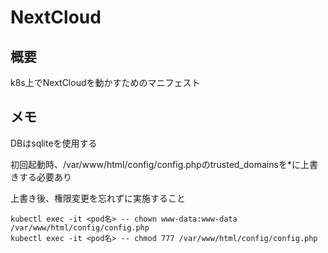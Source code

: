 # NextCloud
## 概要
k8s上でNextCloudを動かすためのマニフェスト

## メモ
DBはsqliteを使用する

初回起動時、/var/www/html/config/config.phpのtrusted_domainsを*に上書きする必要あり

上書き後、権限変更を忘れずに実施すること
```
kubectl exec -it <pod名> -- chown www-data:www-data /var/www/html/config/config.php
kubectl exec -it <pod名> -- chmod 777 /var/www/html/config/config.php
```
